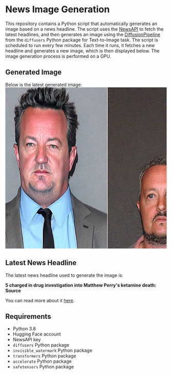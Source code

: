 # News Image Generation
This repository contains a Python script that automatically generates an image based on a news headline. The script uses the [NewsAPI](https://newsapi.org/) to fetch the latest headlines, and then generates an image using the [DiffusionPipeline](https://github.com/huggingface/diffusers) from the `diffusers` Python package for Text-to-Image task.
The script is scheduled to run every few minutes. Each time it runs, it fetches a new headline and generates a new image, which is then displayed below. The image generation process is performed on a GPU.

## Generated Image
Below is the latest generated image:
![Generated Image](image.png)

## Latest News Headline
The latest news headline used to generate the image is:

**5 charged in drug investigation into Matthew Perry's ketamine death: Source**

You can read more about it [here](https://news.google.com/rss/articles/CBMijwFBVV95cUxOS1R0TlpEMlFyUTFUeXd2Q3gtSGRpU3NYNlVrak1vM1ZuZnlxOGZrT0ttU3JFR1NQcy1xTy1LU0NWYVMxRTJWUWJ2aGo2MHZWbEUyaUFxdjR2WXY3eE9uNHVBdEluaGJLMGk3c2E0aV9FOHA1YlVQWVBycjJzX21WTWtWOF9VLVZmNkQ3RWkzQQ?oc=5).

## Requirements
- Python 3.8
- Hugging Face account
- NewsAPI key
- `diffusers` Python package
- `invisible_watermark` Python package
- `transformers` Python package
- `accelerate` Python package
- `safetensors` Python package
